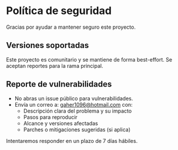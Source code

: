 # Política de seguridad

Gracias por ayudar a mantener seguro este proyecto.

## Versiones soportadas

Este proyecto es comunitario y se mantiene de forma best-effort. Se aceptan reportes para la rama principal.

## Reporte de vulnerabilidades

- No abras un issue público para vulnerabilidades.
- Envía un correo a: gaher1096@hotmail.com con:
  - Descripción clara del problema y su impacto
  - Pasos para reproducir
  - Alcance y versiones afectadas
  - Parches o mitigaciones sugeridas (si aplica)

Intentaremos responder en un plazo de 7 días hábiles.


